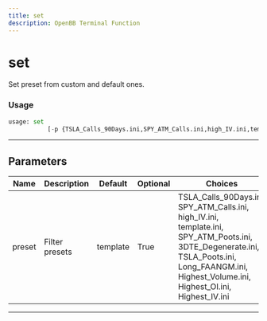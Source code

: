 ```yaml
---
title: set
description: OpenBB Terminal Function
---
```


# set

Set preset from custom and default ones.

### Usage

```python
usage: set
           [-p {TSLA_Calls_90Days.ini,SPY_ATM_Calls.ini,high_IV.ini,template.ini,SPY_ATM_Poots.ini,3DTE_Degenerate.ini,TSLA_Poots.ini,Long_FAANGM.ini,Highest_Volume.ini,Highest_OI.ini,Highest_IV.ini}]
```

---

## Parameters

| Name | Description | Default | Optional | Choices |
| ---- | ----------- | ------- | -------- | ------- |
| preset | Filter presets | template | True | TSLA_Calls_90Days.ini, SPY_ATM_Calls.ini, high_IV.ini, template.ini, SPY_ATM_Poots.ini, 3DTE_Degenerate.ini, TSLA_Poots.ini, Long_FAANGM.ini, Highest_Volume.ini, Highest_OI.ini, Highest_IV.ini |
---

